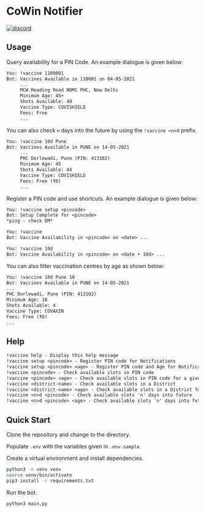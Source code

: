 # CoWin Notifier

[![discord](https://img.shields.io/static/v1?style=for-the-badge&logo=discord&message=Invite&label=Discord&labelColor=&color=7289da)](https://discord.com/api/oauth2/authorize?client_id=838664980584726538&permissions=18432&scope=bot)

## Usage

Query availability for a PIN Code. An example dialogue is given below:

```txt
You: !vaccine 1100001
Bot: Vaccines Available in 110001 on 04-05-2021
     ...
     MCW Reading Road NDMC PHC, New Delhi
     Minimum Age: 45+
     Shots Available: 49
     Vaccine Type: COVISHIELD
     Fees: Free
     ...
```

You can also check `n` days into the future by using the `!vaccine <n>d` prefix.

```txt
You: !vaccine 10d Pune
Bot: Vaccines Available in PUNE on 14-05-2021
     ...
     PHC Dorlewadi, Pune (PIN: 413102)
     Minimum Age: 45
     Shots Available: 44
     Vaccine Type: COVISHIELD
     Fees: Free (₹0)
     ...
```

Register a PIN code and use shortcuts. An example dialogue is given below:

```txt
You: !vaccine setup <pincode>
Bot: Setup Complete for <pincode>
*ping - check DM*

You: !vaccine
Bot: Vaccine Availability in <pincode> on <date> ...

You: !vaccine 10d
Bot: Vaccine Availability in <pincode> on <date + 10d> ...
```

You can also filter vaccination centres by age as shown below:

```txt
You: !vaccine 10d Pune 18
Bot: Vaccines Available in PUNE on 14-05-2021
...
PHC Dorlewadi, Pune (PIN: 413102)
Minimum Age: 18
Shots Available: 4
Vaccine Type: COVAXIN
Fees: Free (₹0)
...
```

## Help

```txt
!vaccine help - Display this help message
!vaccine setup <pincode> - Register PIN code for Notifications
!vaccine setup <pincode> <age> - Register PIN code and Age for Notifications
!vaccine <pincode> - Check available slots in PIN code
!vaccine <pincode> <age> - Check available slots in PIN code for a given age
!vaccine <district-name> - Check available slots in a District
!vaccine <district-name> <age> - Check available slots in a District for a given age
!vaccine <n>d <pincode> - Check available slots 'n' days into future
!vaccine <n>d <pincode> <age> - Check available slots 'n' days into future for a given age
```

## Quick Start

Clone the repository and change to the directory.

Populate `.env` with the variables given in `.env.sample`.

Create a virtual environment and install dependencies.

```bash
python3 -m venv venv
source venv/bin/activate
pip3 install -r requirements.txt
```

Run the bot.

```bash
python3 main,py
```

